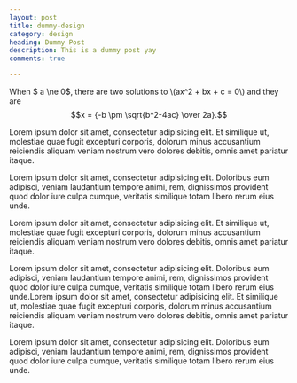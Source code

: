 ```yaml
---
layout: post
title: dummy-design
category: design
heading: Dummy Post
description: This is a dummy post yay
comments: true

---
```


When $ a \ne 0$, there are two solutions to \\(ax^2 + bx + c = 0\\) and they are
$$x = {-b \pm \sqrt{b^2-4ac} \over 2a}.$$ 


Lorem ipsum dolor sit amet, consectetur adipisicing elit. Et similique ut, molestiae quae fugit excepturi corporis, dolorum minus accusantium reiciendis aliquam veniam nostrum vero dolores debitis, omnis amet pariatur itaque.

Lorem ipsum dolor sit amet, consectetur adipisicing elit. Doloribus eum adipisci, veniam laudantium tempore animi, rem, dignissimos provident quod dolor iure culpa cumque, veritatis similique totam libero rerum eius unde.

Lorem ipsum dolor sit amet, consectetur adipisicing elit. Et similique ut, molestiae quae fugit excepturi corporis, dolorum minus accusantium reiciendis aliquam veniam nostrum vero dolores debitis, omnis amet pariatur itaque.

Lorem ipsum dolor sit amet, consectetur adipisicing elit. Doloribus eum adipisci, veniam laudantium tempore animi, rem, dignissimos provident quod dolor iure culpa cumque, veritatis similique totam libero rerum eius unde.Lorem ipsum dolor sit amet, consectetur adipisicing elit. Et similique ut, molestiae quae fugit excepturi corporis, dolorum minus accusantium reiciendis aliquam veniam nostrum vero dolores debitis, omnis amet pariatur itaque.

Lorem ipsum dolor sit amet, consectetur adipisicing elit. Doloribus eum adipisci, veniam laudantium tempore animi, rem, dignissimos provident quod dolor iure culpa cumque, veritatis similique totam libero rerum eius unde.
